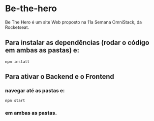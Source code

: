 # Be-the-hero

Be The Hero é um site Web proposto na 11a Semana OmniStack, da Rocketseat.
    
## Para instalar as dependências (rodar o código em ambas as pastas) e:
```
npm install
```
## Para ativar o Backend e o Frontend

### navegar até as pastas e:
```
npm start
```

### em ambas as pastas.




    
